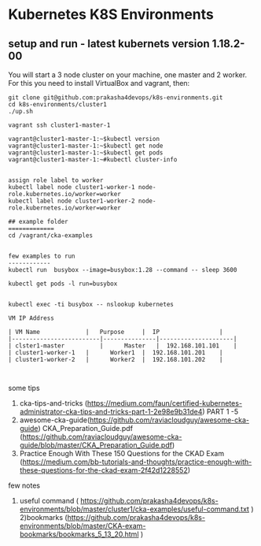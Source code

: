 # Kubernetes K8S  Environments


## setup and run - latest kubernets version 1.18.2-00 
You will start a 3 node cluster on your machine, one master and 2 worker. For this you need to install VirtualBox and vagrant, then:


```
git clone git@github.com:prakasha4devops/k8s-environments.git
cd k8s-environments/cluster1
./up.sh

vagrant ssh cluster1-master-1

vagrant@cluster1-master-1:~$kubectl version
vagrant@cluster1-master-1:~$kubectl get node
vagrant@cluster1-master-1:~$kubectl get pods
vagrant@cluster1-master-1:~#kubectl cluster-info


assign role label to worker
kubectl label node cluster1-worker-1 node-role.kubernetes.io/worker=worker
kubectl label node cluster1-worker-2 node-role.kubernetes.io/worker=worker

## example folder
=============
cd /vagrant/cka-examples


few examples to run
------------
kubectl run  busybox --image=busybox:1.28 --command -- sleep 3600

kubectl get pods -l run=busybox


kubectl exec -ti busybox -- nslookup kubernetes

VM IP Address

| VM Name	          |   Purpose	  |  IP	                | 
|-------------------------|---------------|---------------------| 
| clster1-master          | 	 Master	  |  192.168.101.101	| 
| cluster1-worker-1	  | 	 Worker1  |  192.168.101.201    | 
| cluster1-worker-2	  |      Worker2  |  192.168.101.202    | 

  

```


some tips 
1) cka-tips-and-tricks (https://medium.com/faun/certified-kubernetes-administrator-cka-tips-and-tricks-part-1-2e98e9b31de4)
PART 1 -5
2) awesome-cka-guide(https://github.com/raviacloudguy/awesome-cka-guide)
CKA_Preparation_Guide.pdf (https://github.com/raviacloudguy/awesome-cka-guide/blob/master/CKA_Preparation_Guide.pdf)
3) Practice Enough With These 150 Questions for the CKAD Exam (https://medium.com/bb-tutorials-and-thoughts/practice-enough-with-these-questions-for-the-ckad-exam-2f42d1228552)

few notes 
1) useful command ( https://github.com/prakasha4devops/k8s-environments/blob/master/cluster1/cka-examples/useful-command.txt )
2)bookmarks (https://github.com/prakasha4devops/k8s-environments/blob/master/CKA-exam-bookmarks/bookmarks_5_13_20.html )
